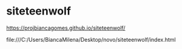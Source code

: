 # siteteenwolf
 https://projbiancagomes.github.io/siteteenwolf/
 
file:///C:/Users/BiancaMilena/Desktop/novo/siteteenwolf/index.html
